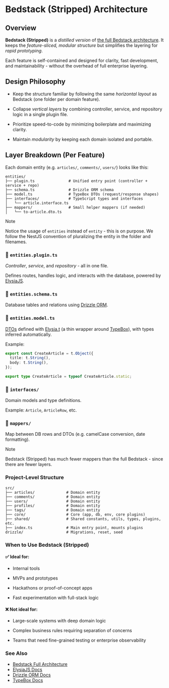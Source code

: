 # Bedstack (Stripped) Architecture

## Overview

**Bedstack (Stripped)** is a _distilled version_ of [the full Bedstack architecture](https://github.com/bedtime-coders/bedstack/blob/main/ARCHITECTURE.md). It keeps the _feature-sliced, modular structure_ but simplifies the layering for _rapid prototyping_.

Each feature is self-contained and designed for clarity, fast development, and maintainability - without the overhead of full enterprise layering.

## Design Philosophy

- Keep the structure familiar by following the same _horizontal layout_ as Bedstack (one folder per domain feature).

- Collapse _vertical layers_ by combining controller, service, and repository logic in a single plugin file.

- Prioritize speed-to-code by minimizing boilerplate and maximizing clarity.

- Maintain _modularity_ by keeping each domain isolated and portable.

## Layer Breakdown (Per Feature)

Each domain entity (e.g. `articles/`, `comments/`, `users/`) looks like this:

```plaintext
entities/
├── plugin.ts               # Unified entry point (controller + service + repo)
├── schema.ts               # Drizzle ORM schema
├── model.ts                # TypeBox DTOs (request/response shapes)
├── interfaces/             # TypeScript types and interfaces
│   └── article.interface.ts
├── mappers/                # Small helper mappers (if needed)
│   └── to-article.dto.ts
```

> [!NOTE]
> Notice the usage of `entities` instead of `entity` - this is on purpose. We follow the NestJS convention of pluralizing the entity in the folder and filenames.

### 🧩 `entities.plugin.ts`

_Controller_, _service_, and _repository_ - all in one file.

Defines routes, handles logic, and interacts with the database, powered by [ElysiaJS](https://elysiajs.com).

### 🧬 `entities.schema.ts`

Database tables and relations using [Drizzle ORM](https://orm.drizzle.team).

### 🧾 `entities.model.ts`

[DTOs](https://elysiajs.com/essential/best-practice.html#model) defined with [Elysia.t](https://elysiajs.com/essential/validation) (a thin wrapper around [TypeBox](https://typebox.io)), with types inferred automatically.

Example: 

```ts
export const CreateArticle = t.Object({
  title: t.String(),
  body: t.String(),
});

export type CreateArticle = typeof CreateArticle.static;
```

### 🧠 `interfaces/`

Domain models and type definitions.

Example: `Article`, `ArticleRow`, etc.

### 🔁 `mappers/`

Map between DB rows and DTOs (e.g. camelCase conversion, date formatting).

> [!NOTE]
> Bedstack (Stripped) has much fewer mappers than the full Bedstack - since there are fewer layers.

### Project-Level Structure

```plaintext
src/
├── articles/              # Domain entity
├── comments/              # Domain entity
├── users/                 # Domain entity
├── profiles/              # Domain entity
├── tags/                  # Domain entity
├── core/                  # Core (app, db, env, core plugins)
├── shared/                # Shared constants, utils, types, plugins, etc.
├── index.ts               # Main entry point, mounts plugins
drizzle/                   # Migrations, reset, seed
```

### When to Use Bedstack (Stripped)

#### ✅ Ideal for:

- Internal tools

- MVPs and prototypes

- Hackathons or proof-of-concept apps

- Fast experimentation with full-stack logic

#### ❌ Not ideal for:

- Large-scale systems with deep domain logic

- Complex business rules requiring separation of concerns

- Teams that need fine-grained testing or enterprise observability

### See Also

- [Bedstack Full Architecture](https://github.com/bedtime-coders/bedstack/blob/main/ARCHITECTURE.md)
- [ElysiaJS Docs](https://elysiajs.com/docs)
- [Drizzle ORM Docs](https://orm.drizzle.team/docs)
- [TypeBox Docs](https://typebox.io/docs)
